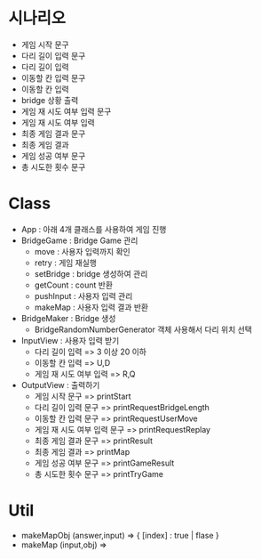 # 시나리오

- 게임 시작 문구
- 다리 길이 입력 문구
- 다리 길이 입력
- 이동할 칸 입력 문구
- 이동할 칸 입력
- bridge 상황 출력
- 게임 재 시도 여부 입력 문구
- 게임 재 시도 여부 입력
- 최종 게임 결과 문구
- 최종 게임 결과
- 게임 성공 여부 문구
- 총 시도한 횟수 문구

# Class

- App : 아래 4개 클래스를 사용하여 게임 진행
- BridgeGame : Bridge Game 관리
  - move : 사용자 입력까지 확인
  - retry : 게임 재실행
  - setBridge : bridge 생성하여 관리
  - getCount : count 반환
  - pushInput : 사용자 입력 관리
  - makeMap : 사용자 입력 결과 반환
- BridgeMaker : Bridge 생성
  - BridgeRandomNumberGenerator 객체 사용해서 다리 위치 선택
- InputView : 사용자 입력 받기
  - 다리 길이 입력 => 3 이상 20 이하
  - 이동할 칸 입력 => U,D
  - 게임 재 시도 여부 입력 => R,Q
- OutputView : 출력하기
  - 게임 시작 문구 => printStart
  - 다리 길이 입력 문구 => printRequestBridgeLength
  - 이동할 칸 입력 문구 => printRequestUserMove
  - 게임 재 시도 여부 입력 문구 => printRequestReplay
  - 최종 게임 결과 문구 => printResult
  - 최종 게임 결과 => printMap
  - 게임 성공 여부 문구 => printGameResult
  - 총 시도한 횟수 문구 => printTryGame

# Util

- makeMapObj (answer,input) => { [index] : true | flase }
- makeMap (input,obj) =>
